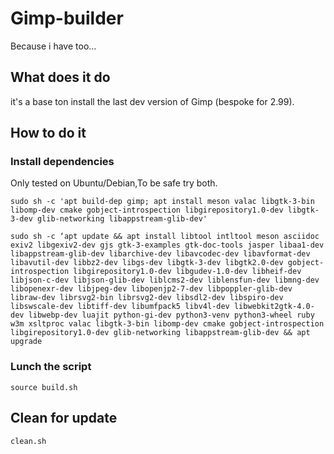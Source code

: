 # Gimp-builder

Because i have too...

## What does it do

it's a base ton install the last dev version of Gimp (bespoke for 2.99).

## How to do it

### Install dependencies

Only tested on Ubuntu/Debian,To be safe try both.

```shell
sudo sh -c 'apt build-dep gimp; apt install meson valac libgtk-3-bin libomp-dev cmake gobject-introspection libgirepository1.0-dev libgtk-3-dev glib-networking libappstream-glib-dev'
```

```shell
sudo sh -c ‘apt update && apt install libtool intltool meson asciidoc exiv2 libgexiv2-dev gjs gtk-3-examples gtk-doc-tools jasper libaa1-dev libappstream-glib-dev libarchive-dev libavcodec-dev libavformat-dev libavutil-dev libbz2-dev libgs-dev libgtk-3-dev libgtk2.0-dev gobject-introspection libgirepository1.0-dev libgudev-1.0-dev libheif-dev libjson-c-dev libjson-glib-dev liblcms2-dev liblensfun-dev libmng-dev libopenexr-dev libjpeg-dev libopenjp2-7-dev libpoppler-glib-dev libraw-dev librsvg2-bin librsvg2-dev libsdl2-dev libspiro-dev libswscale-dev libtiff-dev libumfpack5 libv4l-dev libwebkit2gtk-4.0-dev libwebp-dev luajit python-gi-dev python3-venv python3-wheel ruby w3m xsltproc valac libgtk-3-bin libomp-dev cmake gobject-introspection libgirepository1.0-dev glib-networking libappstream-glib-dev && apt upgrade
```

### Lunch the script

```shell
source build.sh
```

## Clean for update
```shell
clean.sh
```